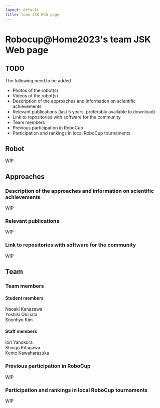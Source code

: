 ```yaml
---
layout: default
title: team JSK Web page
---
```


# Robocup@Home2023's team JSK Web page

## TODO
The following need to be added

* Photos of the robot(s)
* Videos of the robot(s)
* Description of the approaches and information on scientific achievements
* Relevant publications (last 5 years, preferably available to download)
* Link to repositories with software for the community
* Team members
* Previous participation in RoboCup
* Participation and rankings in local RoboCup tournaments

## Robot

WIP

## Approaches

### Description of the approaches and information on scientific achievements

WIP

### Relevant publications

WIP

### Link to repositories with software for the community

WIP

## Team

### Team members
#### Student members
Naoaki Kanazawa  
Yoshiki Obinata  
Soonhyo Kim  

#### Staff members
Iori Yanokura  
Shingo Kitagawa  
Kento Kawaharazuka  

### Previous participation in RoboCup

WIP

### Participation and rankings in local RoboCup tournaments

WIP

